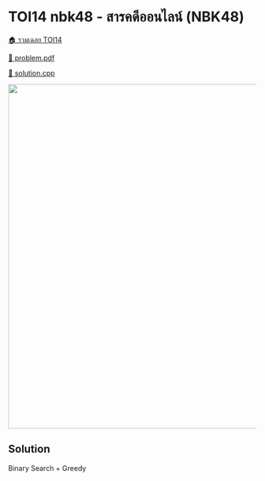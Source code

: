 <!-- @codegen_problem begin -->
# TOI14 nbk48 - สารคดีออนไลน์ (NBK48)

[🏠 รวมเฉลย TOI14](../)

[💎 problem.pdf](./toi14_nbk48.pdf)

[🎉 solution.cpp](./toi14_nbk48.cpp)

<img width="700" src="https://github.com/krist7599555/toi/assets/19445033/87acd690-261c-4f09-bb08-91354e9c3881" />
<!-- @codegen_problem end -->

## Solution

Binary Search + Greedy
